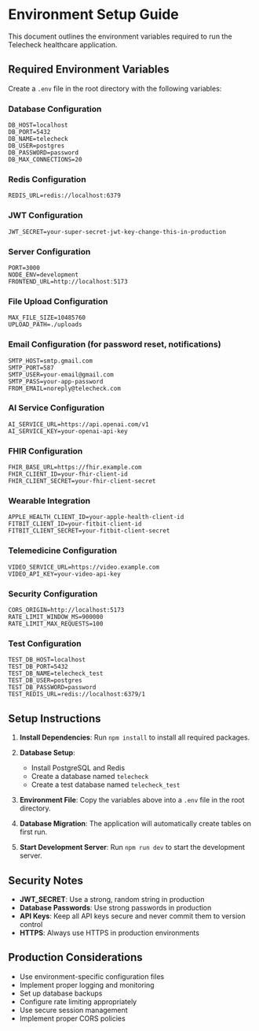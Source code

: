 # Environment Setup Guide

This document outlines the environment variables required to run the Telecheck healthcare application.

## Required Environment Variables

Create a `.env` file in the root directory with the following variables:

### Database Configuration

```env
DB_HOST=localhost
DB_PORT=5432
DB_NAME=telecheck
DB_USER=postgres
DB_PASSWORD=password
DB_MAX_CONNECTIONS=20
```

### Redis Configuration

```env
REDIS_URL=redis://localhost:6379
```

### JWT Configuration

```env
JWT_SECRET=your-super-secret-jwt-key-change-this-in-production
```

### Server Configuration

```env
PORT=3000
NODE_ENV=development
FRONTEND_URL=http://localhost:5173
```

### File Upload Configuration

```env
MAX_FILE_SIZE=10485760
UPLOAD_PATH=./uploads
```

### Email Configuration (for password reset, notifications)

```env
SMTP_HOST=smtp.gmail.com
SMTP_PORT=587
SMTP_USER=your-email@gmail.com
SMTP_PASS=your-app-password
FROM_EMAIL=noreply@telecheck.com
```

### AI Service Configuration

```env
AI_SERVICE_URL=https://api.openai.com/v1
AI_SERVICE_KEY=your-openai-api-key
```

### FHIR Configuration

```env
FHIR_BASE_URL=https://fhir.example.com
FHIR_CLIENT_ID=your-fhir-client-id
FHIR_CLIENT_SECRET=your-fhir-client-secret
```

### Wearable Integration

```env
APPLE_HEALTH_CLIENT_ID=your-apple-health-client-id
FITBIT_CLIENT_ID=your-fitbit-client-id
FITBIT_CLIENT_SECRET=your-fitbit-client-secret
```

### Telemedicine Configuration

```env
VIDEO_SERVICE_URL=https://video.example.com
VIDEO_API_KEY=your-video-api-key
```

### Security Configuration

```env
CORS_ORIGIN=http://localhost:5173
RATE_LIMIT_WINDOW_MS=900000
RATE_LIMIT_MAX_REQUESTS=100
```

### Test Configuration

```env
TEST_DB_HOST=localhost
TEST_DB_PORT=5432
TEST_DB_NAME=telecheck_test
TEST_DB_USER=postgres
TEST_DB_PASSWORD=password
TEST_REDIS_URL=redis://localhost:6379/1
```

## Setup Instructions

1. **Install Dependencies**: Run `npm install` to install all required packages.

2. **Database Setup**:
   - Install PostgreSQL and Redis
   - Create a database named `telecheck`
   - Create a test database named `telecheck_test`

3. **Environment File**: Copy the variables above into a `.env` file in the root directory.

4. **Database Migration**: The application will automatically create tables on first run.

5. **Start Development Server**: Run `npm run dev` to start the development server.

## Security Notes

- **JWT_SECRET**: Use a strong, random string in production
- **Database Passwords**: Use strong passwords in production
- **API Keys**: Keep all API keys secure and never commit them to version control
- **HTTPS**: Always use HTTPS in production environments

## Production Considerations

- Use environment-specific configuration files
- Implement proper logging and monitoring
- Set up database backups
- Configure rate limiting appropriately
- Use secure session management
- Implement proper CORS policies
